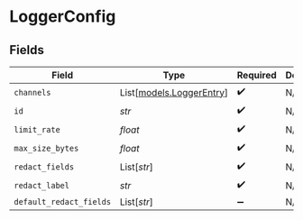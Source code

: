# LoggerConfig


## Fields

| Field                                                | Type                                                 | Required                                             | Description                                          |
| ---------------------------------------------------- | ---------------------------------------------------- | ---------------------------------------------------- | ---------------------------------------------------- |
| `channels`                                           | List[[models.LoggerEntry](../models/loggerentry.md)] | :heavy_check_mark:                                   | N/A                                                  |
| `id`                                                 | *str*                                                | :heavy_check_mark:                                   | N/A                                                  |
| `limit_rate`                                         | *float*                                              | :heavy_check_mark:                                   | N/A                                                  |
| `max_size_bytes`                                     | *float*                                              | :heavy_check_mark:                                   | N/A                                                  |
| `redact_fields`                                      | List[*str*]                                          | :heavy_check_mark:                                   | N/A                                                  |
| `redact_label`                                       | *str*                                                | :heavy_check_mark:                                   | N/A                                                  |
| `default_redact_fields`                              | List[*str*]                                          | :heavy_minus_sign:                                   | N/A                                                  |